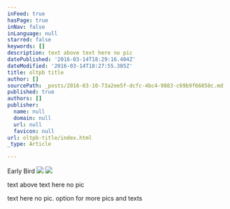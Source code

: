 ```yaml
---
inFeed: true
hasPage: true
inNav: false
inLanguage: null
starred: false
keywords: []
description: text above text here no pic
datePublished: '2016-03-14T18:29:16.404Z'
dateModified: '2016-03-14T18:27:55.385Z'
title: oltpb title
author: []
sourcePath: _posts/2016-03-10-73a2ee5f-dcfc-4bc4-9883-c69b9f66850c.md
published: true
authors: []
publisher:
  name: null
  domain: null
  url: null
  favicon: null
url: oltpb-title/index.html
_type: Article

---
```

Early Bird ![](https://s3-us-west-2.amazonaws.com/the-grid-img/p/8d8e71af68098c3bacaf666bc2cd6157a858b911.jpg)
![](https://s3-us-west-2.amazonaws.com/the-grid-img/p/36559a7d79527ed8bc80f4a321ba9f53dbfeb7a2.jpg)

text above text here no pic

text here no pic. option for more pics and texts